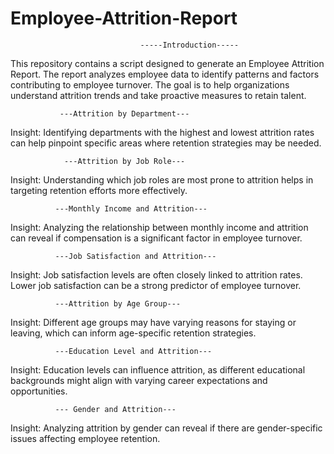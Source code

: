 # Employee-Attrition-Report

                                 -----Introduction-----
This repository contains a script designed to generate an Employee Attrition Report. The report analyzes employee data to identify patterns and factors contributing to employee turnover. The goal is to help organizations understand attrition trends and take proactive measures to retain talent.



               ---Attrition by Department---
Insight: Identifying departments with the highest and lowest attrition rates can help pinpoint specific areas where retention strategies may be needed.

                ---Attrition by Job Role---
Insight: Understanding which job roles are most prone to attrition helps in targeting retention efforts more effectively.

              ---Monthly Income and Attrition---
Insight: Analyzing the relationship between monthly income and attrition can reveal if compensation is a significant factor in employee turnover.

              ---Job Satisfaction and Attrition---
Insight: Job satisfaction levels are often closely linked to attrition rates. Lower job satisfaction can be a strong predictor of employee turnover.

              ---Attrition by Age Group---
Insight: Different age groups may have varying reasons for staying or leaving, which can inform age-specific retention strategies.

              ---Education Level and Attrition---
Insight: Education levels can influence attrition, as different educational backgrounds might align with varying career expectations and opportunities.

              --- Gender and Attrition---
Insight: Analyzing attrition by gender can reveal if there are gender-specific issues affecting employee retention.
